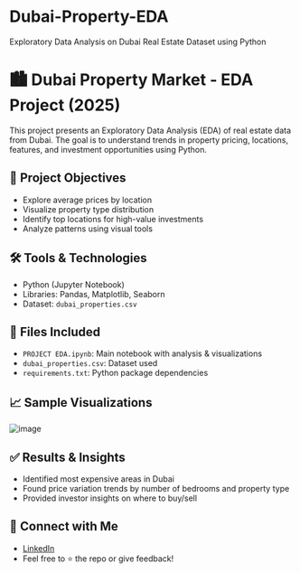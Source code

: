 # Dubai-Property-EDA
Exploratory Data Analysis on Dubai Real Estate Dataset using Python

# 🏙️ Dubai Property Market - EDA Project (2025)

This project presents an Exploratory Data Analysis (EDA) of real estate data from Dubai. The goal is to understand trends in property pricing, locations, features, and investment opportunities using Python.

## 📌 Project Objectives
- Explore average prices by location
- Visualize property type distribution
- Identify top locations for high-value investments
- Analyze patterns using visual tools

## 🛠 Tools & Technologies
- Python (Jupyter Notebook)
- Libraries: Pandas, Matplotlib, Seaborn
- Dataset: `dubai_properties.csv`

## 📁 Files Included
- `PROJECT EDA.ipynb`: Main notebook with analysis & visualizations
- `dubai_properties.csv`: Dataset used
- `requirements.txt`: Python package dependencies

## 📈 Sample Visualizations

![image](https://github.com/user-attachments/assets/b0a09453-32df-4a64-b1dc-ba320458b20e)

## ✅ Results & Insights
- Identified most expensive areas in Dubai
- Found price variation trends by number of bedrooms and property type
- Provided investor insights on where to buy/sell

## 🔗 Connect with Me
- [LinkedIn](https://linkedin.com/in/ShailajaRamteke)
- Feel free to ⭐ the repo or give feedback!
